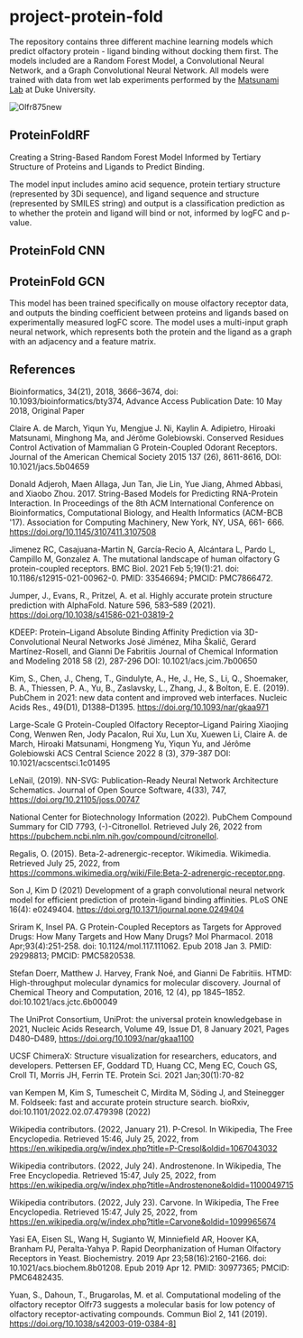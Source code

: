 # project-protein-fold
The repository contains three different machine learning models which predict olfactory protein - ligand binding without docking them first. The models included are a Random Forest Model, a Convolutional Neural Network, and a Graph Convolutional Neural Network. All models were trained with data from wet lab experiments performed by the [Matsunami Lab](https://mgm.duke.edu/matsunami-lab) at Duke University. 

![Olfr875new](https://user-images.githubusercontent.com/77795920/181049903-86f86fda-2ccd-4411-a8bc-33132467d74c.gif)


## ProteinFoldRF
Creating a String-Based Random Forest Model Informed by Tertiary Structure of Proteins and Ligands to Predict Binding.

The model input includes amino acid sequence, protein tertiary structure (represented by 3Di sequence), and ligand sequence and structure (represented by SMILES string) and output is a classification prediction as to whether the protein and ligand will bind or not, informed by logFC and p-value. 

## ProteinFold CNN

## ProteinFold GCN
This model has been trained specifically on mouse olfactory receptor data, and outputs the binding coefficient between proteins and ligands based on experimentally measured logFC score. The model uses a multi-input graph neural network, which represents both the protein and the ligand as a graph with an adjacency and a feature matrix. 

## References

Bioinformatics, 34(21), 2018, 3666–3674, doi: 10.1093/bioinformatics/bty374, Advance Access Publication Date: 10 May 2018, Original Paper

Claire A. de March, Yiqun Yu, Mengjue J. Ni, Kaylin A. Adipietro, Hiroaki Matsunami, Minghong Ma, and Jérôme Golebiowski. Conserved Residues Control Activation of Mammalian G Protein-Coupled Odorant Receptors. Journal of the American Chemical Society 2015 137 (26), 8611-8616, DOI: 10.1021/jacs.5b04659

Donald Adjeroh, Maen Allaga, Jun Tan, Jie Lin, Yue Jiang, Ahmed Abbasi, and Xiaobo Zhou. 2017. String-Based Models for Predicting RNA-Protein Interaction. In Proceedings of the 8th ACM International Conference on Bioinformatics, Computational Biology, and Health Informatics (ACM-BCB '17). Association for Computing Machinery, New York, NY, USA, 661-  666. https://doi.org/10.1145/3107411.3107508

Jimenez RC, Casajuana-Martin N, García-Recio A, Alcántara L, Pardo L, Campillo M, Gonzalez A. The mutational landscape of human olfactory G protein-coupled receptors. BMC Biol. 2021 Feb 5;19(1):21. doi: 10.1186/s12915-021-00962-0. PMID: 33546694; PMCID: PMC7866472.

Jumper, J., Evans, R., Pritzel, A. et al. Highly accurate protein structure prediction with AlphaFold. Nature 596, 583–589 (2021). https://doi.org/10.1038/s41586-021-03819-2

KDEEP: Protein–Ligand Absolute Binding Affinity Prediction via 3D-Convolutional Neural Networks
José Jiménez, Miha Škalič, Gerard Martínez-Rosell, and Gianni De Fabritiis
Journal of Chemical Information and Modeling 2018 58 (2), 287-296
DOI: 10.1021/acs.jcim.7b00650

Kim, S., Chen, J., Cheng, T., Gindulyte, A., He, J., He, S., Li, Q., Shoemaker, B. A., Thiessen, P. A., Yu, B., Zaslavsky, L., Zhang, J., & Bolton, E. E. (2019). PubChem in 2021: new data content and improved web interfaces. Nucleic Acids Res., 49(D1), D1388–D1395. https://doi.org/10.1093/nar/gkaa971

Large-Scale G Protein-Coupled Olfactory Receptor–Ligand Pairing
Xiaojing Cong, Wenwen Ren, Jody Pacalon, Rui Xu, Lun Xu, Xuewen Li, Claire A. de March, Hiroaki Matsunami, Hongmeng Yu, Yiqun Yu, and Jérôme Golebiowski
ACS Central Science 2022 8 (3), 379-387
DOI: 10.1021/acscentsci.1c01495

LeNail, (2019). NN-SVG: Publication-Ready Neural Network Architecture Schematics.
Journal of Open Source Software, 4(33), 747, https://doi.org/10.21105/joss.00747

National Center for Biotechnology Information (2022). PubChem Compound Summary for CID 7793, (-)-Citronellol. Retrieved July 26, 2022 from https://pubchem.ncbi.nlm.nih.gov/compound/citronellol.

Regalis, O. (2015). Beta-2-adrenergic-receptor. Wikimedia. Wikimedia. Retrieved July 25, 2022, from https://commons.wikimedia.org/wiki/File:Beta-2-adrenergic-receptor.png. 

Son J, Kim D (2021) Development of a graph convolutional neural network model for efficient prediction of protein-ligand binding affinities. PLoS ONE 16(4): e0249404. https://doi.org/10.1371/journal.pone.0249404 

Sriram K, Insel PA. G Protein-Coupled Receptors as Targets for Approved Drugs: How Many Targets and How Many Drugs? Mol Pharmacol. 2018 Apr;93(4):251-258. doi: 10.1124/mol.117.111062. Epub 2018 Jan 3. PMID: 29298813; PMCID: PMC5820538.

Stefan Doerr, Matthew J. Harvey, Frank Noé, and Gianni De Fabritiis. HTMD: High-throughput molecular dynamics for molecular discovery. Journal of Chemical Theory and Computation, 2016, 12 (4), pp 1845–1852. doi:10.1021/acs.jctc.6b00049

The UniProt Consortium, UniProt: the universal protein knowledgebase in 2021, Nucleic Acids Research, Volume 49, Issue D1, 8 January 2021, Pages D480–D489, https://doi.org/10.1093/nar/gkaa1100

UCSF ChimeraX: Structure visualization for researchers, educators, and developers. Pettersen EF, Goddard TD, Huang CC, Meng EC, Couch GS, Croll TI, Morris JH, Ferrin TE. Protein Sci. 2021 Jan;30(1):70-82

van Kempen M, Kim S, Tumescheit C, Mirdita M, Söding J, and Steinegger M. Foldseek: fast and accurate protein structure search. bioRxiv, doi:10.1101/2022.02.07.479398 (2022)

Wikipedia contributors. (2022, January 21). P-Cresol. In Wikipedia, The Free Encyclopedia. Retrieved 15:46, July 25, 2022, from https://en.wikipedia.org/w/index.php?title=P-Cresol&oldid=1067043032

Wikipedia contributors. (2022, July 24). Androstenone. In Wikipedia, The Free Encyclopedia. Retrieved 15:47, July 25, 2022, from https://en.wikipedia.org/w/index.php?title=Androstenone&oldid=1100049715 

Wikipedia contributors. (2022, July 23). Carvone. In Wikipedia, The Free Encyclopedia. Retrieved 15:47, July 25, 2022, from https://en.wikipedia.org/w/index.php?title=Carvone&oldid=1099965674

Yasi EA, Eisen SL, Wang H, Sugianto W, Minniefield AR, Hoover KA, Branham PJ, Peralta-Yahya P. Rapid Deorphanization of Human Olfactory Receptors in Yeast. Biochemistry. 2019 Apr 23;58(16):2160-2166. doi: 10.1021/acs.biochem.8b01208. Epub 2019 Apr 12. PMID: 30977365; PMCID: PMC6482435.

Yuan, S., Dahoun, T., Brugarolas, M. et al. Computational modeling of the olfactory receptor Olfr73 suggests a molecular basis for low potency of olfactory receptor-activating compounds. Commun Biol 2, 141 (2019). https://doi.org/10.1038/s42003-019-0384-8]
